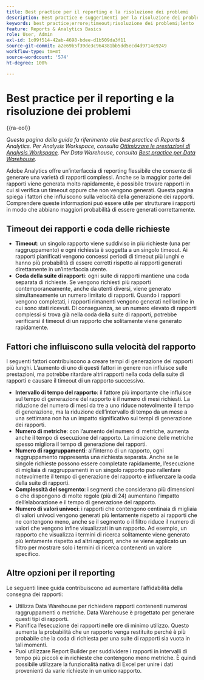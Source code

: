 ```yaml
---
title: Best practice per il reporting e la risoluzione dei problemi
description: Best practice e suggerimenti per la risoluzione dei problemi durante la generazione dei rapporti.
keywords: best practice;errore;timeout;risoluzione dei problemi;lento
feature: Reports & Analytics Basics
role: User, Admin
exl-id: 1c09f514-42ab-4698-bdee-d1b509da3f11
source-git-commit: a2e69b5f39de3c964381bb5dd5ecd4d9714e9249
workflow-type: tm+mt
source-wordcount: '574'
ht-degree: 100%

---
```


# Best practice per il reporting e la risoluzione dei problemi

{{ra-eol}}

*Questa pagina della guida fa riferimento alle best practice di Reports &amp; Analytics. Per Analysis Workspace, consulta [Ottimizzare le prestazioni di Analysis Workspace](../analysis-workspace/workspace-faq/optimizing-performance.md). Per Data Warehouse, consulta [Best practice per Data Warehouse](/help/export/data-warehouse/data-warehouse-bp.md).*

Adobe Analytics offre un’interfaccia di reporting flessibile che consente di generare una varietà di rapporti complessi. Anche se la maggior parte dei rapporti viene generata molto rapidamente, è possibile trovare rapporti in cui si verifica un timeout oppure che non vengono generati. Questa pagina spiega i fattori che influiscono sulla velocità della generazione dei rapporti. Comprendere queste informazioni può essere utile per strutturare i rapporti in modo che abbiano maggiori probabilità di essere generati correttamente.

## Timeout dei rapporti e coda delle richieste

* **Timeout**: un singolo rapporto viene suddiviso in più richieste (una per raggruppamento) e ogni richiesta è soggetta a un singolo timeout. Ai rapporti pianificati vengono concessi periodi di timeout più lunghi e hanno più probabilità di essere corretti rispetto ai rapporti generati direttamente in un’interfaccia utente.
* **Coda della suite di rapporti**: ogni suite di rapporti mantiene una coda separata di richieste. Se vengono richiesti più rapporti contemporaneamente, anche da utenti diversi, viene generato simultaneamente un numero limitato di rapporti. Quando i rapporti vengono completati, i rapporti rimanenti vengono generati nell’ordine in cui sono stati ricevuti. Di conseguenza, se un numero elevato di rapporti complessi si trova già nella coda della suite di rapporti, potrebbe verificarsi il timeout di un rapporto che solitamente viene generato rapidamente.

## Fattori che influiscono sulla velocità del rapporto

I seguenti fattori contribuiscono a creare tempi di generazione dei rapporti più lunghi. L’aumento di uno di questi fattori in genere non influisce sulle prestazioni, ma potrebbe ritardare altri rapporti nella coda della suite di rapporti e causare il timeout di un rapporto successivo.

* **Intervallo di tempo del rapporto**: il fattore più importante che influisce sul tempo di generazione del rapporto è il numero di mesi richiesti. La riduzione del numero di mesi da tre a uno riduce notevolmente il tempo di generazione, ma la riduzione dell’intervallo di tempo da un mese a una settimana non ha un impatto significativo sui tempi di generazione dei rapporti.
* **Numero di metriche**: con l’aumento del numero di metriche, aumenta anche il tempo di esecuzione del rapporto. La rimozione delle metriche spesso migliora il tempo di generazione dei rapporti.
* **Numero di raggruppamenti**: all’interno di un rapporto, ogni raggruppamento rappresenta una richiesta separata. Anche se le singole richieste possono essere completate rapidamente, l’esecuzione di migliaia di raggruppamenti in un singolo rapporto può rallentare notevolmente il tempo di generazione del rapporto e influenzare la coda della suite di rapporti.
* **Complessità del segmento**: i segmenti che considerano più dimensioni o che dispongono di molte regole (più di 24) aumentano l’impatto dell’elaborazione e il tempo di generazione del rapporto.
* **Numero di valori univoci**: i rapporti che contengono centinaia di migliaia di valori univoci vengono generati più lentamente rispetto ai rapporti che ne contengono meno, anche se il segmento o il filtro riduce il numero di valori che vengono infine visualizzati in un rapporto. Ad esempio, un rapporto che visualizza i termini di ricerca solitamente viene generato più lentamente rispetto ad altri rapporti, anche se viene applicato un filtro per mostrare solo i termini di ricerca contenenti un valore specifico.

## Altre opzioni per il reporting

Le seguenti linee guida contribuiscono ad aumentare l’affidabilità della consegna dei rapporti:

* Utilizza Data Warehouse per richiedere rapporti contenenti numerosi raggruppamenti o metriche. Data Warehouse è progettato per generare questi tipi di rapporti.
* Pianifica l’esecuzione dei rapporti nelle ore di minimo utilizzo. Questo aumenta la probabilità che un rapporto venga restituito perché è più probabile che la coda di richiesta per una suite di rapporti sia vuota in tali momenti.
* Puoi utilizzare Report Builder per suddividere i rapporti in intervalli di tempo più piccoli e in richieste che contengono meno metriche. È quindi possibile utilizzare la funzionalità nativa di Excel per unire i dati provenienti da varie richieste in un unico rapporto.
